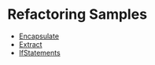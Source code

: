 # Refactoring Samples

* [Encapsulate](Encapsulate/)
* [Extract](Extract/)
* [IfStatements](IfStatements/)